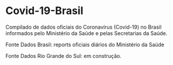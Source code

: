 # Covid-19-Brasil
Compilado de dados oficiais do Coronavírus (Covid-19) no Brasil informados pelo Ministério da Saúde e pelas Secretarias da Saúde.

Fonte Dados Brasil: reports oficiais diários do Ministério da Saúde

Fonte Dados Rio Grande do Sul: em construção.
